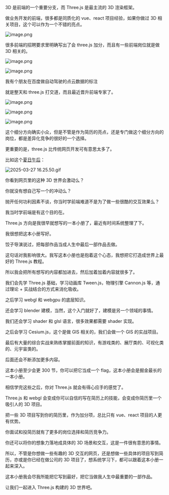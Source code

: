 3D 是前端的一个重要分支，而 Three.js 是最主流的 3D 渲染框架。

做业务开发的前端，很多都是同质化的 vue、react 项目经验，如果你做过 3D 相关项目，这个可以作为一个不错的亮点。

![image.png](https://p1-juejin.byteimg.com/tos-cn-i-k3u1fbpfcp/16c8bba6457f41d08ffb71d4da785d00~tplv-k3u1fbpfcp-jj-mark:1600:0:0:0:q75.jpg#?w=702&h=158&s=45677&e=png&b=f5f5f5)

很多前端的招聘要求里明确写出了会 three.js 加分，而且有一些前端岗位就是做 3D 相关的。

![image.png](https://p6-juejin.byteimg.com/tos-cn-i-k3u1fbpfcp/a5bfed0d88cb4195bf2ddbf155cd1c91~tplv-k3u1fbpfcp-jj-mark:1600:0:0:0:q75.jpg#?w=1090&h=888&s=485454&e=png&b=fbfafa)

![image.png](https://p1-juejin.byteimg.com/tos-cn-i-k3u1fbpfcp/ed68046a881941deb023a166a08a4c13~tplv-k3u1fbpfcp-jj-mark:1600:0:0:0:q75.jpg#?w=880&h=624&s=381983&e=png&b=f2d7d5)

我有个朋友在百度做自动驾驶的点云数据的标注

就是整天和 three.js 打交道，而且最近晋升前端专家了。

![image.png](https://p6-juejin.byteimg.com/tos-cn-i-k3u1fbpfcp/25e6061bffe44269b854abea28cf73c0~tplv-k3u1fbpfcp-jj-mark:1600:0:0:0:q75.jpg#?w=1080&h=1036&s=190917&e=jpg&b=f0f0f0)

![image.png](https://p3-juejin.byteimg.com/tos-cn-i-k3u1fbpfcp/da68c926ad724780b9e188d58369c068~tplv-k3u1fbpfcp-jj-mark:1600:0:0:0:q75.jpg#?w=1077&h=942&s=201293&e=jpg&b=f0f0f0)

![image.png](https://p1-juejin.byteimg.com/tos-cn-i-k3u1fbpfcp/6bfe6afee9e042909597d463a5fb685e~tplv-k3u1fbpfcp-jj-mark:1600:0:0:0:q75.jpg#?w=1069&h=1446&s=226534&e=jpg&b=f0f0f0)

这个细分方向确实小众，但是不管是作为简历的亮点，还是专门做这个细分方向的岗位，都是差异化竞争的很好的一个选择。

更重要的是，three.js 比传统网页开发可有意思太多了。

比如这个[夏日午后](https://summer-afternoon.vlucendo.com/)：

![2025-03-27 16.25.50.gif](https://p3-juejin.byteimg.com/tos-cn-i-k3u1fbpfcp/0a6a1a61abb440f691a8769c6bc3d3f6~tplv-k3u1fbpfcp-jj-mark:1600:0:0:0:q75.gif#?w=2278&h=1040&s=13360309&e=gif&f=48&b=9ca2a7)

你看到网页里的这种 3D 世界会激动么？

你就没有想自己写一个的冲动么？

抛开任何功利因素不谈，你当时学前端难道不是为了做一些很酷的交互效果么？

我当时学前端是有这个目的在。

Three.js 方向是我很早就想写的一本小册了，最近有时间系统整理了下。

我很想把这本小册写好。

饺子导演说过，把每部作品当成人生中最后一部作品去做。

这句话对我影响很大。我写这本小册也是抱着这个心态，我想把它打造成世界上最好的 Three.js 教程。

所以我会把所有想写的内容都加进去，然后加着加着内容就很多了。

我们会先学 Three.js 基础，学习动画库 Tween.js，物理引擎 Cannon.js 等，通过理论 + 实战结合的方式来消化吸收。

之后学习 webgl 和 webgpu 的底层知识。

还会学习 blender 建模，当然，这个入门就好了，建模是另一个领域的事情。

我们还会学习 shader 和 glsl 语言，很多效果都需要 shader 实现。

之后会学习 Cesium.js，这个是做 GIS 相关的，我们会做一个 GIS 的实战项目。

最后有大量的综合实战来熟练掌握前面的知识，有游戏类的、展厅类的、可视化类的、元宇宙类的。

后面还会不断添加更多内容。

这本小册至少会更 300 节，你可以把它当成一个 flag，这本小册会是掘金最长的一本小册。

相信学完这些之后，你对 Three.js 就会有得心应手的感觉了。

Three.js 和 webgl 会变成你可以自信的写在简历上的技能，会变成你简历里一个吸引人的 3D 项目。

把一些 3D 项目写到你的简历里，作为加分项，总比只有 vue、react 项目的人更有优势。

你面试和投简历就有了更多的岗位选择和简历竞争力。

你还可以将你的想象力落地成具体的 3D 场景和交互，这是一件很有意思的事情。

所以，不管是你想做一些有趣的 3D 交互的网页，还是想做一些具体的项目写到简历，亦或是你已经在做公司的 3D 项目了，想系统学习下，都可以跟着这本小册一起来深入。

这本小册我会尽我所能把它写到最好，把它当做我人生中最重要的一部作品。

让我们一起进入 Three.js 构建的 3D 世界吧。